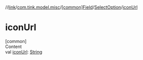 //[link](../../../index.md)/[com.tink.model.misc](../../index.md)/[[common]Field](../index.md)/[SelectOption](index.md)/[iconUrl](icon-url.md)



# iconUrl  
[common]  
Content  
val [iconUrl](icon-url.md): [String](https://kotlinlang.org/api/latest/jvm/stdlib/kotlin/-string/index.html)  



